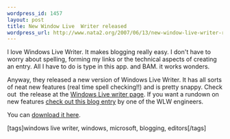 ```yaml
--- 
wordpress_id: 1457
layout: post
title: New Window Live  Writer released
wordpress_url: http://www.nata2.org/2007/06/13/new-window-live-writer-released/
---
```

<p>I love Windows Live Writer. It makes blogging really easy. I don't have to worry about spelling, forming my links or the technical aspects of creating an entry. All I have to do is type in this app. and BAM. it works wonders. </p> <p>Anyway, they released a new version of Windows Live Writer. It has all sorts of neat new features (real time spell checking!!) and is pretty snappy. Check out&nbsp; the release at the <a href="http://windowslivewriter.spaces.live.com/">Windows Live writer page</a>. If you want a rundown on new features <a href="http://jcheng.wordpress.com/2007/05/30/finally-writer-beta-2/">check out this blog entry</a> by one of the WLW engineers. </p> <p>You can <a href="http://get.live.com/betas/writer_betas">download it here</a>.</p> <div class="wlWriterSmartContent" id="0767317B-992E-4b12-91E0-4F059A8CECA8:6b82c7e1-f6d0-4f15-8900-1083dbf856ae" contenteditable="false" style="padding-right: 0px; display: inline; padding-left: 0px; padding-bottom: 0px; margin: 0px; padding-top: 0px">[tags]windows live writer, windows, microsoft, blogging, editors[/tags]</div>
